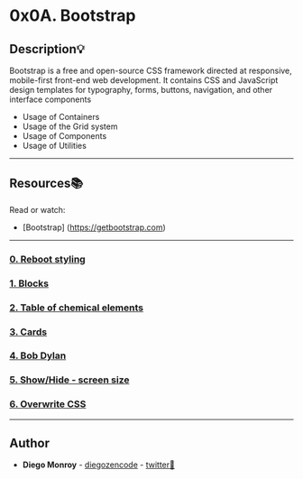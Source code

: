# 0x0A. Bootstrap

## Description:bulb:
Bootstrap is a free and open-source CSS framework directed at responsive, mobile-first front-end web development. It contains CSS and JavaScript design templates for typography, forms, buttons, navigation, and other interface components

* Usage of Containers
* Usage of the Grid system
* Usage of Components
* Usage of Utilities

---

## Resources:books:
Read or watch:
* [Bootstrap] (https://getbootstrap.com)

---

### [0. Reboot styling](./0-index.html)

### [1. Blocks](./1-index.html)

### [2. Table of chemical elements](./2-index.html)

### [3. Cards](./3-index.html)

### [4. Bob Dylan](./4-index.html)

### [5. Show/Hide - screen size](./5-index.html)

### [6. Overwrite CSS](./6-styles.css)

---

## Author
* **Diego Monroy** - [diegozencode](https://github.com/diegozencode) - [twitter:speech_balloon:](https://twitter.com/diegozencode)